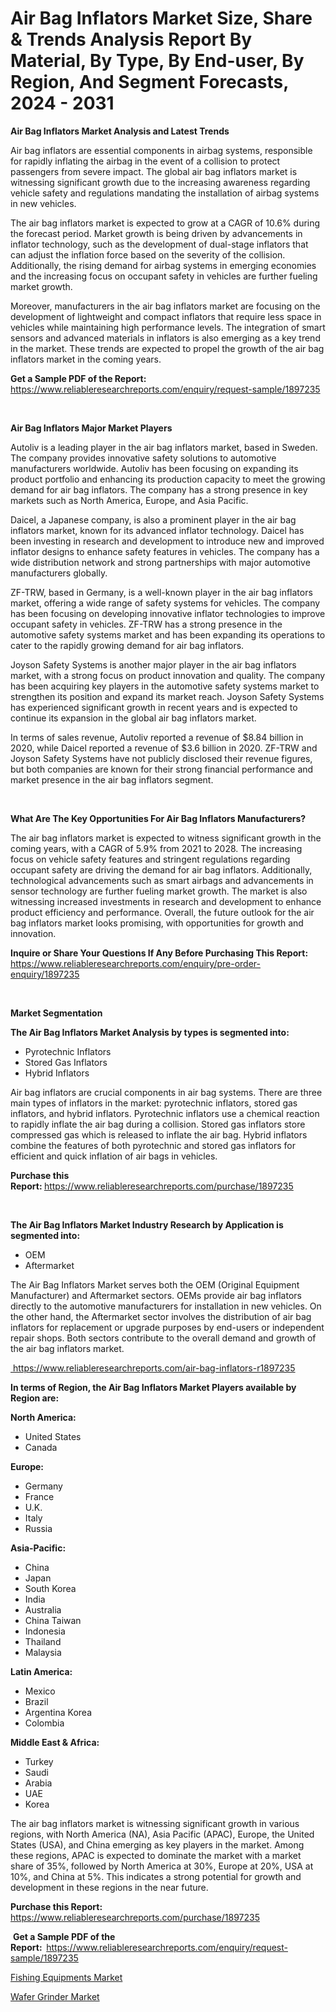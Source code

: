 <p><h1>Air Bag Inflators Market Size, Share & Trends Analysis Report By Material, By Type, By End-user, By Region, And Segment Forecasts, 2024 - 2031</h1></p><p><strong>Air Bag Inflators Market Analysis and Latest Trends</strong></p>
<p><p>Air bag inflators are essential components in airbag systems, responsible for rapidly inflating the airbag in the event of a collision to protect passengers from severe impact. The global air bag inflators market is witnessing significant growth due to the increasing awareness regarding vehicle safety and regulations mandating the installation of airbag systems in new vehicles. </p><p>The air bag inflators market is expected to grow at a CAGR of 10.6% during the forecast period. Market growth is being driven by advancements in inflator technology, such as the development of dual-stage inflators that can adjust the inflation force based on the severity of the collision. Additionally, the rising demand for airbag systems in emerging economies and the increasing focus on occupant safety in vehicles are further fueling market growth.</p><p>Moreover, manufacturers in the air bag inflators market are focusing on the development of lightweight and compact inflators that require less space in vehicles while maintaining high performance levels. The integration of smart sensors and advanced materials in inflators is also emerging as a key trend in the market. These trends are expected to propel the growth of the air bag inflators market in the coming years.</p></p>
<p><strong>Get a Sample PDF of the Report:&nbsp;</strong> <a href="https://www.reliableresearchreports.com/enquiry/request-sample/1897235">https://www.reliableresearchreports.com/enquiry/request-sample/1897235</a></p>
<p>&nbsp;</p>
<p><strong>Air Bag Inflators Major Market Players</strong></p>
<p><p>Autoliv is a leading player in the air bag inflators market, based in Sweden. The company provides innovative safety solutions to automotive manufacturers worldwide. Autoliv has been focusing on expanding its product portfolio and enhancing its production capacity to meet the growing demand for air bag inflators. The company has a strong presence in key markets such as North America, Europe, and Asia Pacific.</p><p>Daicel, a Japanese company, is also a prominent player in the air bag inflators market, known for its advanced inflator technology. Daicel has been investing in research and development to introduce new and improved inflator designs to enhance safety features in vehicles. The company has a wide distribution network and strong partnerships with major automotive manufacturers globally.</p><p>ZF-TRW, based in Germany, is a well-known player in the air bag inflators market, offering a wide range of safety systems for vehicles. The company has been focusing on developing innovative inflator technologies to improve occupant safety in vehicles. ZF-TRW has a strong presence in the automotive safety systems market and has been expanding its operations to cater to the rapidly growing demand for air bag inflators.</p><p>Joyson Safety Systems is another major player in the air bag inflators market, with a strong focus on product innovation and quality. The company has been acquiring key players in the automotive safety systems market to strengthen its position and expand its market reach. Joyson Safety Systems has experienced significant growth in recent years and is expected to continue its expansion in the global air bag inflators market.</p><p>In terms of sales revenue, Autoliv reported a revenue of $8.84 billion in 2020, while Daicel reported a revenue of $3.6 billion in 2020. ZF-TRW and Joyson Safety Systems have not publicly disclosed their revenue figures, but both companies are known for their strong financial performance and market presence in the air bag inflators segment.</p></p>
<p>&nbsp;</p>
<p><strong>What Are The Key Opportunities For Air Bag Inflators Manufacturers?</strong></p>
<p><p>The air bag inflators market is expected to witness significant growth in the coming years, with a CAGR of 5.9% from 2021 to 2028. The increasing focus on vehicle safety features and stringent regulations regarding occupant safety are driving the demand for air bag inflators. Additionally, technological advancements such as smart airbags and advancements in sensor technology are further fueling market growth. The market is also witnessing increased investments in research and development to enhance product efficiency and performance. Overall, the future outlook for the air bag inflators market looks promising, with opportunities for growth and innovation.</p></p>
<p><strong>Inquire or Share Your Questions If Any Before Purchasing This Report:</strong> <a href="https://www.reliableresearchreports.com/enquiry/pre-order-enquiry/1897235">https://www.reliableresearchreports.com/enquiry/pre-order-enquiry/1897235</a></p>
<p>&nbsp;</p>
<p><strong>Market Segmentation</strong></p>
<p><strong>The Air Bag Inflators Market Analysis by types is segmented into:</strong></p>
<p><ul><li>Pyrotechnic Inflators</li><li>Stored Gas Inflators</li><li>Hybrid Inflators</li></ul></p>
<p><p>Air bag inflators are crucial components in air bag systems. There are three main types of inflators in the market: pyrotechnic inflators, stored gas inflators, and hybrid inflators. Pyrotechnic inflators use a chemical reaction to rapidly inflate the air bag during a collision. Stored gas inflators store compressed gas which is released to inflate the air bag. Hybrid inflators combine the features of both pyrotechnic and stored gas inflators for efficient and quick inflation of air bags in vehicles.</p></p>
<p><strong>Purchase this Report:&nbsp;</strong><a href="https://www.reliableresearchreports.com/purchase/1897235">https://www.reliableresearchreports.com/purchase/1897235</a></p>
<p>&nbsp;</p>
<p><strong>The Air Bag Inflators Market Industry Research by Application is segmented into:</strong></p>
<p><ul><li>OEM</li><li>Aftermarket</li></ul></p>
<p><p>The Air Bag Inflators Market serves both the OEM (Original Equipment Manufacturer) and Aftermarket sectors. OEMs provide air bag inflators directly to the automotive manufacturers for installation in new vehicles. On the other hand, the Aftermarket sector involves the distribution of air bag inflators for replacement or upgrade purposes by end-users or independent repair shops. Both sectors contribute to the overall demand and growth of the air bag inflators market.</p></p>
<p><a href="https://www.reliableresearchreports.com/air-bag-inflators-r1897235">&nbsp;https://www.reliableresearchreports.com/air-bag-inflators-r1897235</a></p>
<p><strong>In terms of Region, the Air Bag Inflators Market Players available by Region are:</strong></p>
<p>
    <p> <strong> North America: </strong>
        <ul>
            <li>United States</li>
            <li>Canada</li>
        </ul>
        </p> 
    <p> <strong> Europe: </strong>
        <ul>
            <li>Germany</li>
            <li>France</li>
            <li>U.K.</li>
            <li>Italy</li>
            <li>Russia</li>
        </ul>
        </p> 
    <p> <strong> Asia-Pacific: </strong>
        <ul>
            <li>China</li>
            <li>Japan</li>
            <li>South Korea</li>
            <li>India</li>
            <li>Australia</li>
            <li>China Taiwan</li>
            <li>Indonesia</li>
            <li>Thailand</li>
            <li>Malaysia</li>
        </ul>
        </p> 
    <p> <strong> Latin America: </strong>
        <ul>
            <li>Mexico</li>
            <li>Brazil</li>
            <li>Argentina Korea</li>
            <li>Colombia</li>
        </ul>
        </p> 
    <p> <strong> Middle East & Africa: </strong>
        <ul>
            <li>Turkey</li>
            <li>Saudi</li>
            <li>Arabia</li>
            <li>UAE</li>
            <li>Korea</li>
        </ul>
    </p>
    </p>
<p><p>The air bag inflators market is witnessing significant growth in various regions, with North America (NA), Asia Pacific (APAC), Europe, the United States (USA), and China emerging as key players in the market. Among these regions, APAC is expected to dominate the market with a market share of 35%, followed by North America at 30%, Europe at 20%, USA at 10%, and China at 5%. This indicates a strong potential for growth and development in these regions in the near future.</p></p>
<p><strong>Purchase this Report: </strong><a href="https://www.reliableresearchreports.com/purchase/1897235">https://www.reliableresearchreports.com/purchase/1897235</a></p>
<p>&nbsp;<strong>Get a Sample PDF of the Report:&nbsp;&nbsp;</strong><a href="https://www.reliableresearchreports.com/enquiry/request-sample/1897235">https://www.reliableresearchreports.com/enquiry/request-sample/1897235</a></p>
<p><strong></strong></p>
<p><p><a href="https://view.publitas.com/reportprime-1/fishing-equipments-industry-analysis-report-its-market-size-share-trends-by-application-region-competitive-strategies-2024-2031/">Fishing Equipments Market</a></p><p><a href="https://issuu.com/reportprime-2/docs/wafer-grinder-market-size-2030.pptx">Wafer Grinder Market</a></p></p>
